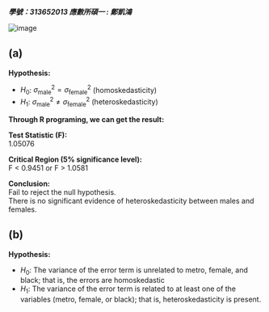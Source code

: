 ***學號：313652013     應數所碩一 : 鄭凱鴻***

![image](https://github.com/user-attachments/assets/1a79a574-9e6c-4304-92d7-a5222eb4822c)


## (a) 
**Hypothesis:**

- $H_0$: $\sigma^2_{\text{male}} = \sigma^2_{\text{female}}$ (homoskedasticity)
- $H_1$: $\sigma^2_{\text{male}} \neq \sigma^2_{\text{female}}$ (heteroskedasticity)

**Through R programing, we can get the result:**

**Test Statistic (F):**  
1.05076

**Critical Region (5% significance level):**  
F < 0.9451 or F > 1.0581

**Conclusion:**  
Fail to reject the null hypothesis.  
There is no significant evidence of heteroskedasticity between males and females.

## (b) 
**Hypothesis:**
- $H_0$: The variance of the error term is unrelated to metro, female, and black; that is, the errors are homoskedastic
- $H_1$: The variance of the error term is related to at least one of the variables (metro, female, or black); that is, heteroskedasticity is present.
